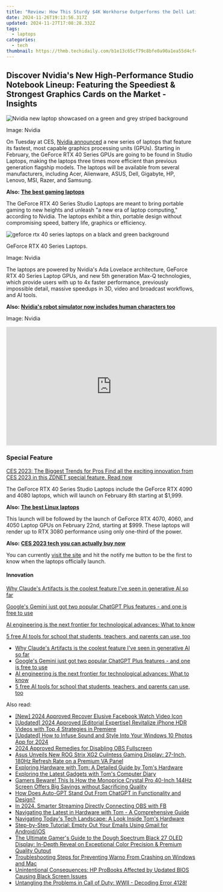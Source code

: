 ```yaml
---
title: "Review: How This Sturdy $4K Workhorse Outperforms the Dell Latitude in Torture Tests - Insights From ZDNet"
date: 2024-11-26T19:13:56.317Z
updated: 2024-11-27T17:08:28.332Z
tags:
  - laptops
categories:
  - tech
thumbnail: https://thmb.techidaily.com/b1e13c65cf79c8bfe0a90a1ea55d4cf4b25b6f465fd497be9c6686a8f2877ff5.jpg
---
```


## Discover Nvidia's New High-Performance Studio Notebook Lineup: Featuring the Speediest & Strongest Graphics Cards on the Market - Insights

![Nvidia new laptop showcased on a green and grey striped background](https://www.zdnet.com/a/img/resize/233e3b96c9b91467f8f498da6277aa5df9f5d9a6/2023/01/03/8542f9a4-84ec-4591-8adc-5346c0d75857/screen-shot-2023-01-03-at-1-29-24-pm.png?auto=webp&width=1280)

Image: Nvidia

On Tuesday at CES, [Nvidia announced](https://www.nvidia.com/en-us/geforce/news/geforce-rtx-40-series-laptops-available-february-8/) a new series of laptops that feature its fastest, most capable graphics processing units (GPUs). Starting in February, the GeForce RTX 40 Series GPUs are going to be found in Studio Laptops, making the laptops three times more efficient than previous generation flagship models. The laptops will be available from several manufacturers, including Acer, Alienware, ASUS, Dell, Gigabyte, HP, Lenovo, MSI, Razer, and Samsung. 

**Also:** [**The best gaming laptops**](https://www.zdnet.com/article/best-gaming-laptop/)

The GeForce RTX 40 Series Studio Laptops are meant to bring portable gaming to new heights and unleash "a new era of laptop computing," according to Nvidia. The laptops exhibit a thin, portable design without compromising speed, battery life, graphics or efficiency. 

![geforce rtx 40 series laptops on a black and green background](https://www.zdnet.com/a/img/resize/eced57be172021c4448ad09e197c1b732477fa4c/2023/01/03/218fa790-6be9-406f-a977-2e02699468ef/geforce-rtx-40-series-laptops.jpg?auto=webp&width=1280)

GeForce RTX 40 Series Laptops.

Image: Nvidia

The laptops are powered by Nvidia's Ada Lovelace architecture, GeForce RTX 40 Series Laptop GPUs, and new 5th generation Max-Q technologies, which provide users with up to 4x faster performance, previously impossible detail, massive speedups in 3D, video and broadcast workflows, and AI tools. 

**Also:** [**Nvidia's robot simulator now includes human characters too**](https://www.zdnet.com/article/nvidias-robot-simulator-now-includes-human-characters-too/)

Image: Nvidia

<!-- affiliate ads begin -->
<iframe width="560" height="315" src="https://www.youtube.com/embed/X4q6gyaEojM?si=ImdFm6Zsr0azykqV&autoplay=1" title="YouTube video player" frameborder="0" allow="accelerometer; autoplay; clipboard-write; encrypted-media; gyroscope; picture-in-picture; web-share" referrerpolicy="strict-origin-when-cross-origin" allowfullscreen></iframe>
<!-- affiliate ads end -->

### Special Feature

[CES 2023: The Biggest Trends for Pros Find all the exciting innovation from CES 2023 in this ZDNET special feature.  Read now](https://www.zdnet.com/topic/ces-2023-the-biggest-trends-for-pros/)

The GeForce RTX 40 Series Studio Laptops include the GeForce RTX 4090 and 4080 laptops, which will launch on February 8th starting at $1,999\. 

**Also:** [**The best Linux laptops**](https://www.zdnet.com/article/best-linux-laptop/)

This launch will be followed by the launch of GeForce RTX 4070, 4060, and 4050 Laptop GPUs on February 22nd, starting at $999\. These laptops will render up to RTX 3080 performance using only one-third of the power. 

**Also:** [**CES 2023 tech you can actually buy now**](https://www.zdnet.com/article/ces-2023-tech-you-can-buy/)

You can currently [visit the site](https://www.nvidia.com/en-us/geforce/laptops/) and hit the notify me button to be the first to know when the laptops officially launch. 

#### Innovation

[Why Claude's Artifacts is the coolest feature I've seen in generative AI so far](https://www.zdnet.com/article/why-claudes-artifacts-is-the-coolest-feature-ive-seen-in-generative-ai-so-far/ "Why Claude's Artifacts is the coolest feature I've seen in generative AI so far")

[Google's Gemini just got two popular ChatGPT Plus features - and one is free to use](https://www.zdnet.com/article/googles-gemini-just-got-two-popular-chatgpt-plus-features-and-one-is-free-to-use/ "Google's Gemini just got two popular ChatGPT Plus features - and one is free to use")

[AI engineering is the next frontier for technological advances: What to know](https://www.zdnet.com/article/ai-engineering-is-the-next-frontier-for-technological-advances-what-you-need-to-know/ "AI engineering is the next frontier for technological advances: What to know")

[5 free AI tools for school that students, teachers, and parents can use, too](https://www.zdnet.com/article/5-free-ai-tools-for-school-that-students-teachers-and-parents-can-use-too/ "5 free AI tools for school that students, teachers, and parents can use, too")

* [Why Claude's Artifacts is the coolest feature I've seen in generative AI so far](https://www.zdnet.com/article/why-claudes-artifacts-is-the-coolest-feature-ive-seen-in-generative-ai-so-far/ "Why Claude's Artifacts is the coolest feature I've seen in generative AI so far")
* [Google's Gemini just got two popular ChatGPT Plus features - and one is free to use](https://www.zdnet.com/article/googles-gemini-just-got-two-popular-chatgpt-plus-features-and-one-is-free-to-use/ "Google's Gemini just got two popular ChatGPT Plus features - and one is free to use")
* [AI engineering is the next frontier for technological advances: What to know](https://www.zdnet.com/article/ai-engineering-is-the-next-frontier-for-technological-advances-what-you-need-to-know/ "AI engineering is the next frontier for technological advances: What to know")
* [5 free AI tools for school that students, teachers, and parents can use, too](https://www.zdnet.com/article/5-free-ai-tools-for-school-that-students-teachers-and-parents-can-use-too/ "5 free AI tools for school that students, teachers, and parents can use, too")

<ins class="adsbygoogle"
     style="display:block"
     data-ad-format="autorelaxed"
     data-ad-client="ca-pub-7571918770474297"
     data-ad-slot="1223367746"></ins>

<ins class="adsbygoogle"
     style="display:block"
     data-ad-client="ca-pub-7571918770474297"
     data-ad-slot="8358498916"
     data-ad-format="auto"
     data-full-width-responsive="true"></ins>

<span class="atpl-alsoreadstyle">Also read:</span>
<div><ul>
<li><a href="https://facebook-video-recording.techidaily.com/new-2024-approved-recover-elusive-facebook-watch-video-icon/"><u>[New] 2024 Approved Recover Elusive Facebook Watch Video Icon</u></a></li>
<li><a href="https://article-knowledge.techidaily.com/updated-2024-approved-editorial-expertise-revitalize-iphone-hdr-videos-with-top-4-strategies-in-premiere/"><u>[Updated] 2024 Approved [Editorial Expertise] Revitalize iPhone HDR Videos with Top 4 Strategies in Premiere</u></a></li>
<li><a href="https://fox-glue.techidaily.com/updated-how-to-infuse-sound-and-style-into-your-windows-10-photos-app-for-2024/"><u>[Updated] How to Infuse Sound and Style Into Your Windows 10 Photos App for 2024</u></a></li>
<li><a href="https://screen-mirroring-recording.techidaily.com/2024-approved-remedies-for-disabling-obs-fullscreen/"><u>2024 Approved Remedies for Disabling OBS Fullscreen</u></a></li>
<li><a href="https://hardware-reviews.techidaily.com/asus-unveils-new-rog-strix-xg2-cuilntess-gaming-display-27-inch-180hz-refresh-rate-on-a-premium-va-panel/"><u>Asus Unveils New ROG Strix XG2 Cuilntess Gaming Display: 27-Inch, 180Hz Refresh Rate on a Premium VA Panel</u></a></li>
<li><a href="https://hardware-reviews.techidaily.com/exploring-hardware-with-tom-a-detailed-guide-by-toms-hardware/"><u>Exploring Hardware with Tom: A Detailed Guide by Tom's Hardware</u></a></li>
<li><a href="https://hardware-reviews.techidaily.com/exploring-the-latest-gadgets-with-toms-computer-diary/"><u>Exploring the Latest Gadgets with Tom's Computer Diary</u></a></li>
<li><a href="https://hardware-reviews.techidaily.com/gamers-beware-this-is-how-the-monoprice-crystal-pro-40-inch-144hz-screen-offers-big-savings-without-sacrificing-quality/"><u>Gamers Beware! This Is How the Monoprice Crystal Pro 40-Inch 144Hz Screen Offers Big Savings without Sacrificing Quality</u></a></li>
<li><a href="https://tech-revival.techidaily.com/how-does-auto-gpt-stand-out-from-chatgpt-in-functionality-and-design/"><u>How Does Auto-GPT Stand Out From ChatGPT in Functionality and Design?</u></a></li>
<li><a href="https://screen-activity-recording.techidaily.com/in-2024-smarter-streaming-directly-connecting-obs-with-fb/"><u>In 2024, Smarter Streaming Directly Connecting OBS with FB</u></a></li>
<li><a href="https://hardware-reviews.techidaily.com/navigating-the-latest-in-hardware-with-tom-a-comprehensive-guide/"><u>Navigating the Latest in Hardware with Tom - A Comprehensive Guide</u></a></li>
<li><a href="https://hardware-reviews.techidaily.com/navigating-todays-tech-landscape-a-look-inside-toms-hardware/"><u>Navigating Today's Tech Landscape: A Look Inside Tom's Hardware</u></a></li>
<li><a href="https://techtrends.techidaily.com/step-by-step-tutorial-empty-out-your-emails-using-gmail-for-androidios/"><u>Step-by-Step Tutorial: Empty Out Your Emails Using Gmail for Android/iOS</u></a></li>
<li><a href="https://hardware-reviews.techidaily.com/1723862761277-the-ultimate-gamers-guide-to-the-dough-spectrum-black-27-oled-display-in-depth-reveal-on-exceptional-color-precision-and-premium-quality-output/"><u>The Ultimate Gamer's Guide to the Dough Spectrum Black 27 OLED Display: In-Depth Reveal on Exceptional Color Precision & Premium Quality Output</u></a></li>
<li><a href="https://program-issues.techidaily.com/troubleshooting-steps-for-preventing-warno-from-crashing-on-windows-and-mac/"><u>Troubleshooting Steps for Preventing Warno From Crashing on Windows and Mac</u></a></li>
<li><a href="https://hardware-reviews.techidaily.com/unintentional-consequences-hp-probooks-affected-by-updated-bios-causing-black-screen-issues/"><u>Unintentional Consequences: HP ProBooks Affected by Updated BIOS Causing Black Screen Issues</u></a></li>
<li><a href="https://win-blog.techidaily.com/1723004973688-untangling-the-problems-in-call-of-duty-wwii-decoding-error-4128/"><u>Untangling the Problems in Call of Duty: WWII - Decoding Error 4128!</u></a></li>
</ul></div>

